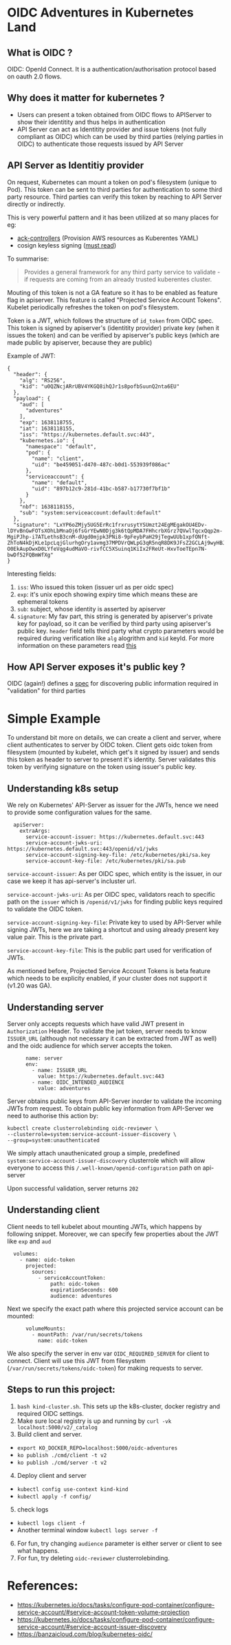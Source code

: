# OIDC Adventures in Kubernetes Land

## What is OIDC ?
OIDC: OpenId Connect. It is a authentication/authorisation protocol based on oauth 2.0 flows.

## Why does it matter for kubernetes ?
- Users can present a token obtained from OIDC flows to APIServer to show their identitity and thus helps in authentication
- API Server can act as Identitity provider and issue tokens (not fully compliant as OIDC) which can be used by third parties (relying parties in OIDC) to authenticate those requests issued by API Server

## API Server as Identitiy provider

On request, Kubernetes can mount a token on pod's filesystem (unique to Pod). This token can be sent to third parties for authentication to some third party resource. Third parties can verify this token by reaching to API Server directly or indirectly.

This is very powerful pattern and it has been utilized at so many places for eg:
- [ack-controllers](https://aws-controllers-k8s.github.io/community/) (Provision AWS resources as Kuberentes YAML)
- cosign keyless signing ([must read](https://blog.chainguard.dev/zero-friction-keyless-signing-with-kubernetes/))

To summarise:
> Provides a general framework for any third party service to validate - if requests are coming from an already trusted kuberentes cluster.

Mouting of this token is not a GA feature so it has to be enabled as feature flag in apiserver. This feature is called "Projected Service Account Tokens". Kubelet periodically refreshes the token on pod's filesystem.

Token is a JWT, which follows the structure of `id_token` from OIDC spec. This token is signed by apiserver's (identitity provider) private key (when it issues the token) and can be verified by apiserver's public keys (which are made public by apiserver, because they are public)

Example of JWT:
```
{
  "header": {
    "alg": "RS256",
    "kid": "u0QZNcjARrUBV4YKGQ8ihQJr1s8pofbSuunQ2nta6EU"
  },
  "payload": {
    "aud": [
      "adventures"
    ],
    "exp": 1638118755,
    "iat": 1638118155,
    "iss": "https://kubernetes.default.svc:443",
    "kubernetes.io": {
      "namespace": "default",
      "pod": {
        "name": "client",
        "uid": "be459051-d470-487c-b0d1-553939f086ac"
      },
      "serviceaccount": {
        "name": "default",
        "uid": "897b12c9-281d-41bc-b587-b17730f7bf1b"
      }
    },
    "nbf": 1638118155,
    "sub": "system:serviceaccount:default:default"
  },
  "signature": "LxYP6oZMjy5UG5ErRc1frxrusytYSUmzt24EgMEgakOU4EDv-lDYvBnGwFOTsXOhLbMnaOj6fsGrYEwN0Djg3k6tQpMDA7FHhcrbXGrz7QVwlTqcxQqp2m-MgiPJhp-i7ATLethsB3cnM-dUgd0mjpk3PNi8-9pFeybPaH29jTegwUUb1xpfONft-ZhToN4kDjKLe1pcLqjGlurhgOry1avmg37MPDVrQWLpG3qR5nqR8DK9JFsZ2GCLAj9wyHBJMWUq5h-O0EkAupOwxD0LYfeVqg4udMaVO-rivfCC5XSuinq1KiIx2FReUt-HxvToeTEpn7N-bwDf52FQBmWfXg"
}

```

Interesting fields:
1. `iss`: Who issued this token (issuer url as per oidc spec)
2. `exp`: it's unix epoch showing expiry time which means these are ephemeral tokens
3. `sub`: subject, whose identity is asserted by apiserver
4. `signature`: My fav part, this string is generated by apiserver's private key for payload, so it can be verified by third party using apiserver's public key. `header` field tells third party what crypto parameters would be required during verification like `alg` alogrithm and `kid` keyId. For more information on these parameters read [this](https://redthunder.blog/2017/06/08/jwts-jwks-kids-x5ts-oh-my/)

## How API Server exposes it's public key ?

OIDC (again!) defines a [spec](https://openid.net/specs/openid-connect-discovery-1_0.html) for discovering public information required in "validation" for third parties

# Simple Example

To understand bit more on details, we can create a client and server, where client authenticates to server by OIDC token.
Client gets oidc token from filesystem (mounted by kubelet, which get's it signed by issuer) and sends this token as header to server to present it's identity. Server validates this token by verifying signature on the token using issuer's public key.

## Understanding k8s setup

We rely on Kubernetes' API-Server as issuer for the JWTs, hence we need to provide some configuration values for the same. 

```
  apiServer:
    extraArgs:
      service-account-issuer: https://kubernetes.default.svc:443
      service-account-jwks-uri: https://kubernetes.default.svc:443/openid/v1/jwks
      service-account-signing-key-file: /etc/kubernetes/pki/sa.key
      service-account-key-file: /etc/kubernetes/pki/sa.pub  
```
`service-account-issuer`: As per OIDC spec, which entity is the issuer, in our case we keep it has api-server's incluster url.

`service-account-jwks-uri`: As per OIDC spec, validators reach to specific path on the `issuer` which is `/openid/v1/jwks` for finding public keys required to validate the OIDC token.

`service-account-signing-key-file`: Private key to used by API-Server while signing JWTs, here we are taking a shortcut and using already present key value pair. This is the private part.

`service-account-key-file`: This is the public part used for verification of JWTs.


As mentioned before, Projected Service Account Tokens is beta feature which needs to be explicity enabled, if your cluster does not support it (v1.20 was GA). 


## Understanding server
Server only accepts requests which have valid JWT present in `Authorization` Header. To validate the jwt token, server needs to know `ISSUER_URL` (although not necessary it can be extracted from JWT as well) and the oidc audience for which server accepts the token. 
```
      name: server
      env:
        - name: ISSUER_URL
          value: https://kubernetes.default.svc:443
        - name: OIDC_INTENDED_AUDIENCE
          value: adventures
```
Server obtains public keys from API-Server inorder to validate the incoming JWTs from request. To obtain public key information from API-Server we need to authorise this action by: 
```
kubectl create clusterrolebinding oidc-reviewer \
--clusterrole=system:service-account-issuer-discovery \
--group=system:unauthenticated
```
We simply attach unauthenicated group a simple, predefined  `system:service-account-issuer-discovery` clusterrole which will allow everyone to access this `/.well-known/openid-configuration` path on api-server


Upon successful validation, server returns `202`
## Understanding client
Client needs to tell kubelet about mounting JWTs, which happens by following snippet. Moreover, we can specify few properties about the JWT like `exp` and `aud`
```
  volumes:
    - name: oidc-token
      projected:
        sources:
          - serviceAccountToken:
              path: oidc-token
              expirationSeconds: 600
              audience: adventures
```
Next we specify the exact path where this projected service account can be mounted:
```
      volumeMounts:
        - mountPath: /var/run/secrets/tokens
          name: oidc-token
```
We also specify the server in env var `OIDC_REQUIRED_SERVER` for client to connect.
Client will use this JWT from filesystem (`/var/run/secrets/tokens/oidc-token`) for making requests to server.



## Steps to run this project:

1. `bash kind-cluster.sh`. This sets up the k8s-cluster, docker registry and required OIDC settings.  
2. Make sure local registry is up and running by `curl -vk localhost:5000/v2/_catalog`
3. Build client and server.
  - `export KO_DOCKER_REPO=localhost:5000/oidc-adventures`
  - `ko publish ./cmd/client -t v2`
  - `ko publish ./cmd/server -t v2`
4. Deploy client and server
  - `kubectl config use-context kind-kind`
  - `kubectl apply -f config/`
5. check logs
  - `kubectl logs client -f`
  - Another terminal window `kubectl logs server -f`
6. For fun, try changing `audience` parameter is either server or client to see what happens.
7. For fun, try deleting `oidc-reviewer` clusterrolebinding.

# References:
- https://kubernetes.io/docs/tasks/configure-pod-container/configure-service-account/#service-account-token-volume-projection
- https://kubernetes.io/docs/tasks/configure-pod-container/configure-service-account/#service-account-issuer-discovery
- https://banzaicloud.com/blog/kubernetes-oidc/ 

